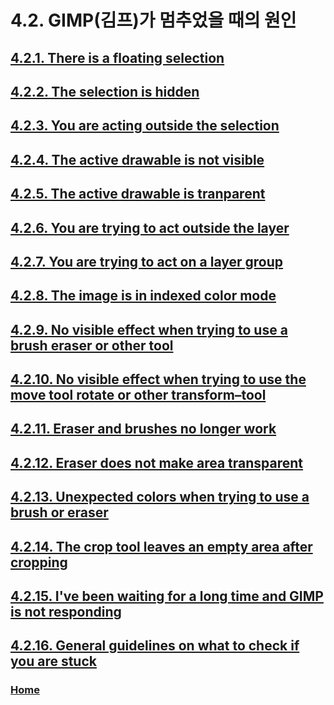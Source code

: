 # 4.2. GIMP(김프)가 멈추었을 때의 원인

## [4.2.1. There is a floating selection](./04-02-01-there-is-a-floating-selection.md)
## [4.2.2. The selection is hidden](./04-02-02-the-selection-is-hidden.md)
## [4.2.3. You are acting outside the selection](./04-02-03-you-are-acting-outside-the-selection.md)
## [4.2.4. The active drawable is not visible](./04-02-04-the-active-drawable-is-not-visible.md)
## [4.2.5. The active drawable is tranparent](./04-02-05-the-active-drawable-is-tranparent.md)
## [4.2.6. You are trying to act outside the layer](./04-02-06-you-are-trying-to-act-outside-the-layer.md)
## [4.2.7. You are trying to act on a layer group](./04-02-07-you-are-trying-to-act-on-a-layer-group.md)
## [4.2.8. The image is in indexed color mode](./04-02-08-the-image-is-in-indexed-color-mode.md)
## [4.2.9. No visible effect when trying to use a brush eraser or other tool](./04-02-09-no-visible-effect-when-trying-to-use-a-brush-eraser-or-other-tool.md)
## [4.2.10. No visible effect when trying to use the move tool rotate or other transform–tool](./04-02-10-no-visible-effect-when-trying-to-use-the-move-tool-rotate-or-other-transform–tool.md)
## [4.2.11. Eraser and brushes no longer work](./04-02-11-eraser-and-brushes-no-longer-work.md)
## [4.2.12. Eraser does not make area transparent](./04-02-12-eraser-does-not-make-area-transparent.md)
## [4.2.13. Unexpected colors when trying to use a brush or eraser](./04-02-13-unexpected-colors-when-trying-to-use-a-brush-or-eraser.md)
## [4.2.14. The crop tool leaves an empty area after cropping](./04-02-14-the-crop-tool-leaves-an-empty-area-after-cropping.md)
## [4.2.15. I've been waiting for a long time and GIMP is not responding](./04-02-15-i-ve-been-waiting-for-a-long-time-and-gimp-is-not-responding.md)
## [4.2.16. General guidelines on what to check if you are stuck](./04-02-16-general-guidelines-on-what-to-check-if-you-are-stuck.md)

### [Home](./00-home.md)
